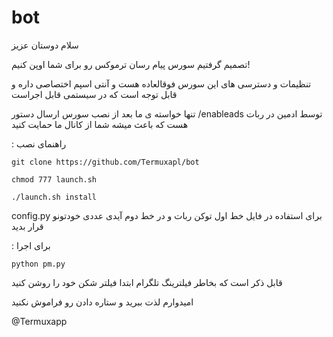 # bot
سلام دوستان عزیز

تصمیم گرفتیم سورس پیام رسان ترموکس رو برای شما اوپن کنیم!

تنظیمات و دسترسی های این سورس فوقالعاده هست و آنتی اسپم اختصاصی داره و قابل توجه است که در سیستمی قابل اجراست 

تنها خواسته ی ما بعد از نصب سورس ارسال دستور /enableads توسط ادمین در ربات هست که باعث میشه شما از کانال ما حمایت کنید

: راهنمای نصب

`git clone https://github.com/Termuxapl/bot`

`chmod 777 launch.sh`

`./launch.sh install`

config.py برای استفاده در فایل
خط اول توکن ربات و در خط دوم آیدی عددی خودتونو قرار بدید

: برای اجرا

`python pm.py`


قابل ذکر است که بخاطر فیلترینگ تلگرام ابتدا فیلتر شکن خود را روشن کنید

امیدوارم لذت ببرید و ستاره دادن رو فراموش نکنید

@Termuxapp
